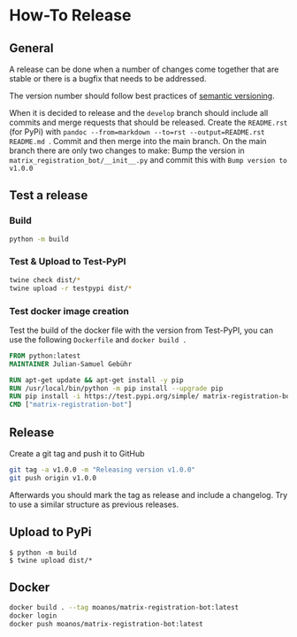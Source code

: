# How-To Release


## General
A release can be done when a number of changes come together that are stable or there is a bugfix that needs to
be addressed.

The version number should follow best practices of [semantic versioning](https://semver.org/).

When it is decided to release and the `develop` branch should include all commits and merge requests that should be
released. Create the `README.rst` (for PyPi) with `pandoc --from=markdown --to=rst --output=README.rst README.md `. 
Commit and then merge into the main branch. On the main branch there are only two changes to make: Bump the
version in `matrix_registration_bot/__init__.py` and commit this with `Bump version to v1.0.0`

## Test a release

### Build

```bash
python -m build
```

### Test & Upload to Test-PyPI

```bash
twine check dist/*
twine upload -r testpypi dist/*
```

### Test docker image creation

Test the build of the docker file with the version from Test-PyPI, you can use the following `Dockerfile` and `docker build .`
```Dockerfile
FROM python:latest
MAINTAINER Julian-Samuel Gebühr

RUN apt-get update && apt-get install -y pip
RUN /usr/local/bin/python -m pip install --upgrade pip
RUN pip install -i https://test.pypi.org/simple/ matrix-registration-bot
CMD ["matrix-registration-bot"]
```

## Release

Create a git tag and push it to GitHub
```bash
git tag -a v1.0.0 -m "Releasing version v1.0.0"
git push origin v1.0.0
```
Afterwards you should mark the tag as release and include a changelog. Try to use a similar structure as previous
releases.

## Upload to PyPi
```
$ python -m build
$ twine upload dist/* 
```

## Docker

```bash
docker build . --tag moanos/matrix-registration-bot:latest
docker login
docker push moanos/matrix-registration-bot:latest
```
